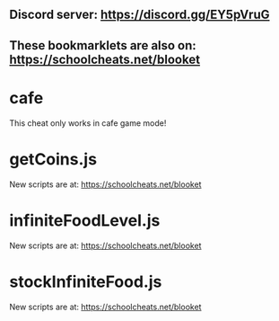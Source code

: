 ## **Discord server:  https://discord.gg/EY5pVruG**

## **These bookmarklets are also on: https://schoolcheats.net/blooket**

# cafe

This cheat only works in cafe game mode!

# getCoins.js

New scripts are at:
https://schoolcheats.net/blooket

# infiniteFoodLevel.js

New scripts are at:
https://schoolcheats.net/blooket

# stockInfiniteFood.js

New scripts are at:
https://schoolcheats.net/blooket
